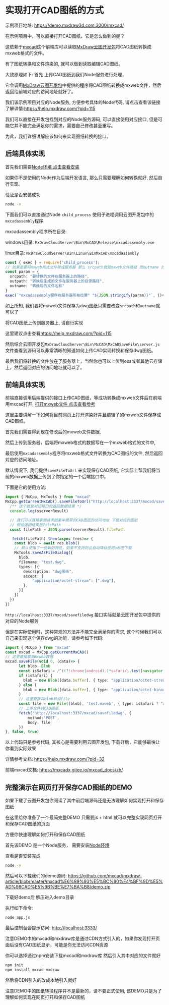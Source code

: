 # 实现打开CAD图纸的方式

示例项目地址: <https://demo.mxdraw3d.com:3000/mxcad/>

在示例项目中，可以直接打开CAD图纸，它是怎么做到的呢？

这依赖于[mxcad](https://mxcadx.gitee.io/mxcad_docs/zh/)这个前端库可以读取[MxDraw云图开发包](https://help.mxdraw.com/?pid=32)将CAD图纸转换成mxweb格式的文件。

有了图纸转换和文件渲染的, 就可以做到读取编辑CAD图纸。

大致原理如下: 首先 上传CAD图纸到我们Node服务进行处理，

它会调用[MxDraw云图开发包](https://help.mxdraw.com/?pid=32)中提供的程序将CAD图纸转换成mxweb文件，然后返回给前端对应的访问地址就好了。

我们该示例项目对应的Node服务, 方便参考具体的Node代码, 请点击查看该链接了解详情:<https://help.mxdraw.com/?pid=115>

我们可以直接在开发包找到对应的Node服务源码, 可以直接使用对应接口, 但是可能它并不能完全满足你的需求，需要自己修改甚至重写。

为此，我们详细讲解应该如何来实现图纸转换的接口。

## 后端具体实现

首先我们需要[Node环境 点击查看安装]("https://www.runoob.com/nodejs/nodejs-install-setup.html")

如果你不是使用的Node作为后端开发语言, 那么只需要理解如何转换就好, 然后自行实现。

验证是否安装成功

```sh
node -v
```

下面我们可以直接通过Node `child_process` 使用子进程调用云图开发包中的`mxcadassembly`程序

mxcadassembly程序所在目录:

windows目录: `MxDrawCloudServer\Bin\MxCAD\Release\mxcadassembly.exe`

linux目录: `MxDrawCloudServer\Bin\Linux\BinMxCAD\mxcadassembly`

```ts
const { exec } = require('child_process');
// 如果是要将mxweb格式文件转成服务器 那么 srcpath就是mxweb文件路径 而outname 的后缀名应该是对应图纸的后缀名，如: test.dwg
const param = {
  srcpath: "要转换的文件在服务器上的路径",
  outpath: "转换后生成的文件在服务器上的目录路径",
  outname: "转换后的文件名称"
}
exec(`"mxcadassembly程序在服务器所在位置" "${JSON.stringify(param)}"`, ()=> {})
```

如上所知, 我们要将mxweb文件保存为dwg图纸只需要改变`srcpath`和`outname`就可以了

将CAD图纸上传到服务器上, 请自行实现

这里建议点击查看<https://help.mxdraw.com/?pid=115>

然后结合云图开发包`MxDrawCloudServer\Bin\MxCAD\MxCADSaveFile\server.js`文件查看到源码可以非常清晰的知道如何上传CAD实现转换和保存dwg图纸。

最后我们将转换的文件放在了服务器上，当然你也可以上传到oss或者其他云存储上，然后返回对应的访问地址就可以了。

## 前端具体实现

前端直接调用后端提供的接口上传CAD图纸，等成功转换成mxweb文件后在前端用mxcad打开, [打开mxweb文件 点击查看参考](https://mxcadx.gitee.io/mxcad_docs/zh/1.%E6%8C%87%E5%8D%97/1.%E5%BF%AB%E9%80%9F%E5%85%A5%E9%97%A8.html#%E5%9F%BA%E6%9C%AC%E7%94%A8%E6%B3%95)

这里主要讲解一下如何将目前网页上打开渲染好并且编辑了的mxweb文件保存成CAD图纸。

首先我们需要得到现在修改后的mxweb文件数据,

然后上传到服务器，后端将mxweb格式的数据写在一个mxweb格式的文件中,

最后使用`mxcadassembly`程序将mxweb格式文件转换为CAD图纸的文件, 然后返回对应的访问地址。

默认情况下, 我们提供`saveFileToUrl` 来实现保存CAD图纸, 它实际上帮我们将当前的mxweb数据上传到了你指定的一个后端接口中。

下面是它的使用方法:

```ts
import { MxCpp, MxTools } from "mxcad"
MxCpp.getCurrentMxCAD().saveFileToUrl("http://localhost:3337/mxcad/savefiledwg", (iResult, sserverResult)=> {
  /** 这个就是对应接口的返回数据结果 */ 
  console.log(sserverResult)

  // 我们可以直接拿到请求结果中携带的CAD图纸的访问地址 下载对应的图纸
  // 假设返回结果是filePath
  const filePath = JSON.parse(sserverResult).filePath

   fetch(filePath).then(async (res)=> {
    const blob = await res.blob()
    // 默认使用了一些新的特性，如果不支持则会自动降级使用a标签下载
    MxTools.saveAsFileDialog({
      blob,
      filename: "test.dwg",
      types: [{
        description: "dwg图纸",
        accept: {
            "application/octet-stream": [".dwg"],
        },
      }]
    })
  })
})
```

`http://localhost:3337/mxcad/savefiledwg` 接口实际就是云图开发包中提供的对应的Node服务

但是在实际使用时，这种常规的方法并不能完全满足你的需求, 这个时候我们可以自己来实现这个保存dwg的功能，请参考如下代码:

```ts
import { MxCpp } from "mxcad"
const mxcad = MxCpp.getCurrentMxCAD()
// 这里直接拿到mxweb数据
mxcad.saveFile(void 0, (data)=> {
      let blob: Blob
      const isSafari = /^((?!chrome|android).)*safari/i.test(navigator.userAgent);
      if (isSafari) {
        blob = new Blob([data.buffer], { type: "application/octet-stream" });
      } else {
        blob = new Blob([data.buffer], { type: "application/octet-binary" });
      }
      // 这里直接将blob转成file
      const file = new File([blob], 'test.mxweb', { type: isSafari ? "application/octet-stream" : "application/octet-binary" })
      // 上传文件转CAD图纸
      fetch('http://localhost:3337/mxcad/savefiledwg', {
          method:'POST',
          body: file
      })
}, false, true)
```

以上代码只是参考代码, 其核心是需要利用云图开发包, 下载好后，它能够最快让你看到实际效果

详情参考文档: <https://help.mxdraw.com/?pid=32>

前端mxcad文档: <https://mxcadx.gitee.io/mxcad_docs/zh/>

## 完整演示在网页打开保存CAD图纸的DEMO

如果下载了云图开发包你阅读了其中前后端源码还是无法理解如何实现打开和保存图纸

在这里给你准备了一个最简完整DEMO 只需要js + html 就可以完整实现网页打开和保存CAD图纸的页面

方便你快速理解如何打开和保存CAD图纸

首先该DEMO 是一个Node服务， 需要安装[Node环境](https://www.runoob.com/nodejs/nodejs-install-setup.html)

查看是否安装完成

```sh
node -v
```

然后可以下载我们的demo源码: <https://github.com/mxcad/mxdraw-article/blob/master/mxcad%E6%89%93%E5%BC%80%E4%BF%9D%E5%AD%98CAD%E5%9B%BE%E7%BA%B8/demo.zip>

下载好demo后 解压进入demo目录

执行如下命令:

```sh
node app.js
```

最后控制台会提示访问: <http://localhost:3333/>

注意DEMO中的mxcad和mxdraw库是通过CDN方式引入的，如果你发现打开页面后没有CAD图纸显示，可能是你无法访问CDN资源

你可以选择通过npm安装下载mxcad和mxdraw库 然后引入其中对应的文件就好

```sh
npm init
npm install mxcad mxdraw
```

然后将CDN引入的改成本地引入就好

注意DEMO中的图纸转换程序并不是最新的，请不要正式使用, 该DEMO只是为了理解如何实现在网页打开和保存CAD图纸



